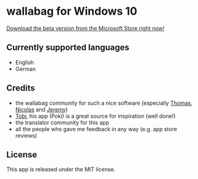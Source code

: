 wallabag for Windows 10
================
[Download the beta version from the Microsoft Store right now!](https://www.microsoft.com/store/apps/9nblggh5x3p6)

## Currently supported languages
- English
- German

## Credits
- the wallabag community for such a nice software (especially [Thomas](https://github.com/tcitworld), [Nicolas](https://github.com/nicosomb) and [Jeremy](https://github.com/j0k3r))
- [Tobi](https://github.com/ceee), his app (Poki) is a great source for inspiration (well done!)
- the translator community for this app
- all the people who gave me feedback in any way (e.g. app store reviews)

## License
This app is released under the MIT license.
